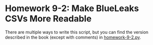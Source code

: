 # Homework 9-2: Make BlueLeaks CSVs More Readable

There are multiple ways to write this script, but you can find the version described in the book (except with comments) in [homework-9-2.py](./homework-9-2.py).
